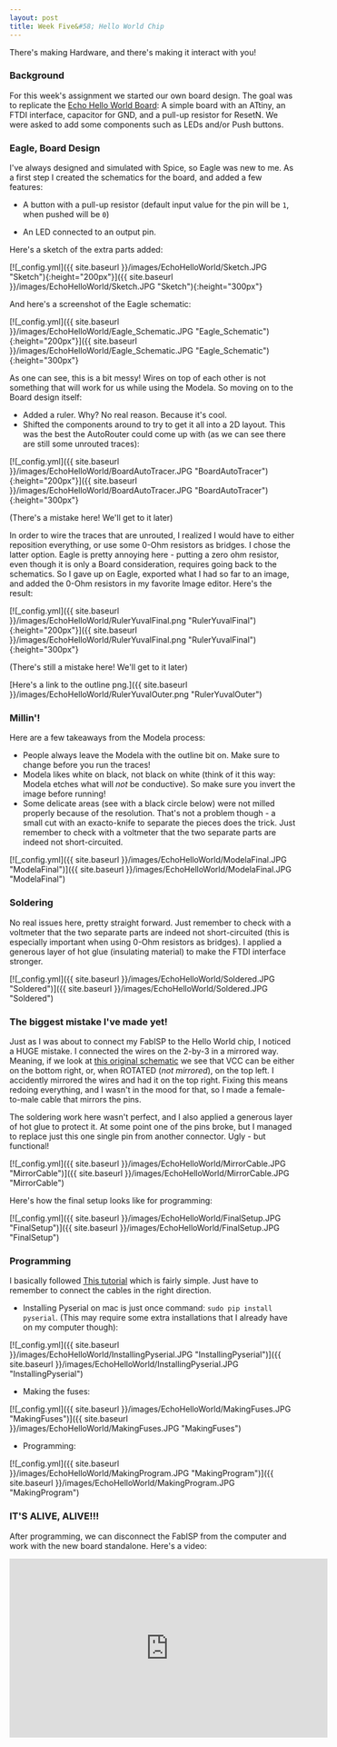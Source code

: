 ```yaml
---
layout: post
title: Week Five&#58; Hello World Chip
---
```


There's making Hardware, and there's making it interact with you!

### Background

For this week's assignment we started our own board design. The goal was to replicate the [Echo Hello World Board](http://academy.cba.mit.edu/classes/embedded_programming/index.html#echo): A simple board with an ATtiny, an FTDI interface, capacitor for GND, and a pull-up resistor for ResetN. We were asked to add some components such as LEDs and/or Push buttons.

### Eagle, Board Design

I've always designed and simulated with Spice, so Eagle was new to me. As a first step I created the schematics for the board, and added a few features:

* A button with a pull-up resistor (default input value for the pin will be `1`, when pushed will be `0`)

* An LED connected to an output pin.

Here's a sketch of the extra parts added:

[![_config.yml]({{ site.baseurl }}/images/EchoHelloWorld/Sketch.JPG "Sketch"){:height="200px"}]({{ site.baseurl }}/images/EchoHelloWorld/Sketch.JPG "Sketch"){:height="300px"} 

And here's a screenshot of the Eagle schematic:

[![_config.yml]({{ site.baseurl }}/images/EchoHelloWorld/Eagle_Schematic.JPG "Eagle_Schematic"){:height="200px"}]({{ site.baseurl }}/images/EchoHelloWorld/Eagle_Schematic.JPG "Eagle_Schematic"){:height="300px"} 

As one can see, this is a bit messy! Wires on top of each other is not something that will work for us while using the Modela. So moving on to the Board design itself:

* Added a ruler. Why? No real reason. Because it's cool.
* Shifted the components around to try to get it all into a 2D layout. This was the best the AutoRouter could come up with (as we can see there are still some unrouted traces):

[![_config.yml]({{ site.baseurl }}/images/EchoHelloWorld/BoardAutoTracer.JPG "BoardAutoTracer"){:height="200px"}]({{ site.baseurl }}/images/EchoHelloWorld/BoardAutoTracer.JPG "BoardAutoTracer"){:height="300px"} 

(There's a mistake here! We'll get to it later)

In order to wire the traces that are unrouted, I realized I would have to either reposition everything, or use some 0-Ohm resistors as bridges. I chose the latter option. Eagle is pretty annoying here - putting a zero ohm resistor, even though it is only a Board consideration, requires going back to the schematics. So I gave up on Eagle, exported what I had so far to an image, and added the 0-Ohm resistors in my favorite Image editor. Here's the result:

[![_config.yml]({{ site.baseurl }}/images/EchoHelloWorld/RulerYuvalFinal.png "RulerYuvalFinal"){:height="200px"}]({{ site.baseurl }}/images/EchoHelloWorld/RulerYuvalFinal.png "RulerYuvalFinal"){:height="300px"} 

(There's still a mistake here! We'll get to it later)

[Here's a link to the outline png.]({{ site.baseurl }}/images/EchoHelloWorld/RulerYuvalOuter.png "RulerYuvalOuter")

### Millin'!

Here are a few takeaways from the Modela process:

* People always leave the Modela with the outline bit on. Make sure to change before you run the traces!
* Modela likes white on black, not black on white (think of it this way: Modela etches what will *not* be conductive). So make sure you invert the image before running!
* Some delicate areas (see with a black circle below) were not milled properly because of the resolution. That's not a problem though - a small cut with an exacto-knife to separate the pieces does the trick. Just remember to check with a voltmeter that the two separate parts are indeed not short-circuited.

[![_config.yml]({{ site.baseurl }}/images/EchoHelloWorld/ModelaFinal.JPG "ModelaFinal")]({{ site.baseurl }}/images/EchoHelloWorld/ModelaFinal.JPG "ModelaFinal")

### Soldering

No real issues here, pretty straight forward. Just remember to check with a voltmeter that the two separate parts are indeed not short-circuited (this is especially important when using 0-Ohm resistors as bridges). I applied a generous layer of hot glue (insulating material) to make the FTDI interface stronger.

[![_config.yml]({{ site.baseurl }}/images/EchoHelloWorld/Soldered.JPG "Soldered")]({{ site.baseurl }}/images/EchoHelloWorld/Soldered.JPG "Soldered")

### The biggest mistake I've made yet!

Just as I was about to connect my FabISP to the Hello World chip, I noticed a HUGE mistake. I connected the wires on the 2-by-3 in a mirrored way. Meaning, if we look at [this original schematic](http://academy.cba.mit.edu/classes/embedded_programming/hello.ftdi.44.png) we see that VCC can be either on the bottom right, or, when ROTATED (*not mirrored*), on the top left. I accidently mirrored the wires and had it on the top right.
Fixing this means redoing everything, and I wasn't in the mood for that, so I made a female-to-male cable that mirrors the pins.

The soldering work here wasn't perfect, and I also applied a generous layer of hot glue to protect it. At some point one of the pins broke, but I managed to replace just this one single pin from another connector. Ugly - but functional!

[![_config.yml]({{ site.baseurl }}/images/EchoHelloWorld/MirrorCable.JPG "MirrorCable")]({{ site.baseurl }}/images/EchoHelloWorld/MirrorCable.JPG "MirrorCable")

Here's how the final setup looks like for programming:

[![_config.yml]({{ site.baseurl }}/images/EchoHelloWorld/FinalSetup.JPG "FinalSetup")]({{ site.baseurl }}/images/EchoHelloWorld/FinalSetup.JPG "FinalSetup")

### Programming

I basically followed [This tutorial](http://academy.cba.mit.edu/classes/embedded_programming/hello.ftdi.44.program.png) which is fairly simple. Just have to remember to connect the cables in the right direction.

* Installing Pyserial on mac is just once command: `sudo pip install pyserial`. (This may require some extra installations that I already have on my computer though):

[![_config.yml]({{ site.baseurl }}/images/EchoHelloWorld/InstallingPyserial.JPG "InstallingPyserial")]({{ site.baseurl }}/images/EchoHelloWorld/InstallingPyserial.JPG "InstallingPyserial")

* Making the fuses:

[![_config.yml]({{ site.baseurl }}/images/EchoHelloWorld/MakingFuses.JPG "MakingFuses")]({{ site.baseurl }}/images/EchoHelloWorld/MakingFuses.JPG "MakingFuses")

* Programming:

[![_config.yml]({{ site.baseurl }}/images/EchoHelloWorld/MakingProgram.JPG "MakingProgram")]({{ site.baseurl }}/images/EchoHelloWorld/MakingProgram.JPG "MakingProgram")

### IT'S ALIVE, ALIVE!!!

After programming, we can disconnect the FabISP from the computer and work with the new board standalone. Here's a video:

<iframe width="560" height="315" src="https://www.youtube.com/embed/nZ_I5urJ3IY" frameborder="0" allowfullscreen></iframe>




